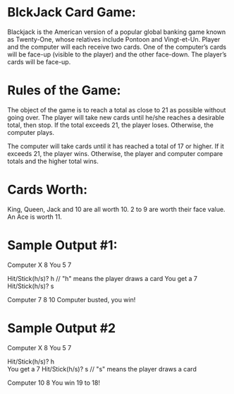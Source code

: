 # BlckJack Card Game:
Blackjack is the American version of a popular global banking game known as Twenty-One, whose relatives include Pontoon and Vingt-et-Un.
Player and the computer will each receive two cards.  One of the computer’s cards will be face-up (visible to the player) and the other face-down.  The player’s cards will be face-up.

  # Rules of the Game:
The object of the game is to reach a total as close to 21 as possible without going over.  The player will take new cards until he/she reaches a desirable total, then stop.  If the total exceeds 21, the player loses.  Otherwise, the computer plays.

The computer will take cards until it has reached a total of 17 or higher.  If it exceeds 21, the player wins.  Otherwise, the player and computer compare totals and the higher total wins.

  # Cards Worth:
King, Queen, Jack and 10 are all worth 10.  2 to 9 are worth their face value.  An Ace is worth  11.  


  # Sample Output #1:
Computer X 8
You 5 7

Hit/Stick(h/s)? h   // "h" means the player draws a card
You get a 7
Hit/Stick(h/s)? s

Computer 7 8 10
Computer busted, you win!

  # Sample Output #2
Computer X 8
You 5 7

Hit/Stick(h/s)? h  
You get a 7
Hit/Stick(h/s)? s  // "s" means the player draws a card

Computer 10 8
You win 19 to 18!
